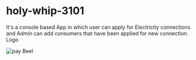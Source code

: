 # holy-whip-3101
It's a console based App in which user can apply for Electricity connections and Admin can add consumers that have been applied for new connection.
Logo
 
![pay Beel](https://user-images.githubusercontent.com/99540875/228315129-e9d5be5f-4245-4276-91ac-1c7071eac926.jpg)

 
 
